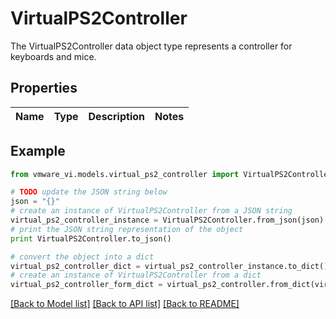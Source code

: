 # VirtualPS2Controller

The VirtualPS2Controller data object type represents a controller for keyboards and mice. 

## Properties
Name | Type | Description | Notes
------------ | ------------- | ------------- | -------------

## Example

```python
from vmware_vi.models.virtual_ps2_controller import VirtualPS2Controller

# TODO update the JSON string below
json = "{}"
# create an instance of VirtualPS2Controller from a JSON string
virtual_ps2_controller_instance = VirtualPS2Controller.from_json(json)
# print the JSON string representation of the object
print VirtualPS2Controller.to_json()

# convert the object into a dict
virtual_ps2_controller_dict = virtual_ps2_controller_instance.to_dict()
# create an instance of VirtualPS2Controller from a dict
virtual_ps2_controller_form_dict = virtual_ps2_controller.from_dict(virtual_ps2_controller_dict)
```
[[Back to Model list]](../README.md#documentation-for-models) [[Back to API list]](../README.md#documentation-for-api-endpoints) [[Back to README]](../README.md)


